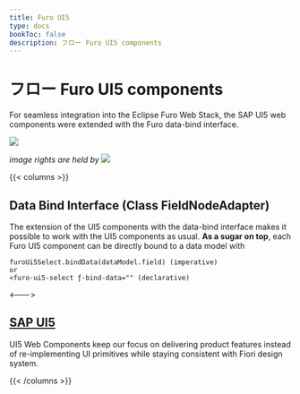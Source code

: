 ```yaml
---
title: Furo UI5
type: docs
bookToc: false
description: フロー Furo UI5 components
---
```


# フロー Furo UI5 components
For seamless integration into the Eclipse Furo Web Stack, the SAP UI5 web components were extended with the Furo data-bind interface.

![](https://sap.github.io/ui5-webcomponents/assets/images/Frame.png)

*image rights are held by* ![](https://sap.github.io/ui5-webcomponents/assets/images/sap-negative.png)


{{< columns >}}
## Data Bind Interface (Class FieldNodeAdapter)
The extension of the UI5 components with the data-bind interface makes it possible to work with the UI5 components as usual. **As a sugar on top**, each Furo UI5 component can be directly bound to a data model with 

  ```
  furoUi5Select.bindData(dataModel.field) (imperative)
  or
  <furo-ui5-select ƒ-bind-data="" (declarative)
  ```
<--->


## [SAP UI5](https://sap.github.io/ui5-webcomponents/)
UI5 Web Components keep our focus on delivering product features instead of re-implementing UI primitives while staying consistent with Fiori design system.

{{< /columns >}}
